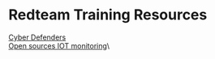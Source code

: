 # Redteam Training Resources

[Cyber Defenders](https://cyberdefenders.org/)\
[Open sources IOT monitoring](https://thingsboard.io/)\

